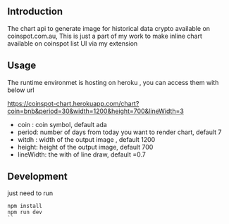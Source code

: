 ## Introduction
The chart api to generate image for historical data crypto available on coinspot.com.au, This is just  a part of my work to make inline chart available on coinspot list UI via my extension


## Usage
The runtime environmet is hosting on heroku , you can access them with below url

https://coinspot-chart.herokuapp.com/chart?coin=bnb&period=30&width=1200&height=700&lineWidth=3
- coin : coin symbol, default ada
- period: number of days from today you want to render chart, default 7
- witdh : width of the output image , default 1200
- height: height of the output image, default 700
- lineWidth: the with of line draw, default =0.7

## Development
just need to run
```
npm install
npm run dev
``

